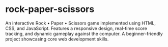 # rock-paper-scissors
An interactive Rock • Paper • Scissors game implemented using HTML, CSS, and JavaScript. Features a responsive design, real-time score tracking, and dynamic gameplay against the computer. A beginner-friendly project showcasing core web development skills.
